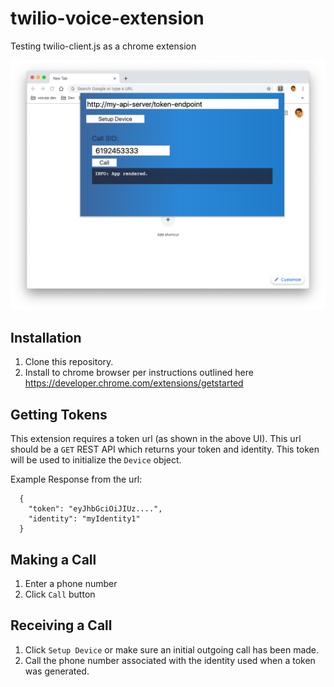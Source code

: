 # twilio-voice-extension

Testing twilio-client.js as a chrome extension

![Example UI](UI.png)

## Installation
1. Clone this repository.
2. Install to chrome browser per instructions outlined here https://developer.chrome.com/extensions/getstarted

## Getting Tokens
This extension requires a token url (as shown in the above UI). This url should be a `GET` REST API which returns your token and identity. This token will be used to initialize the `Device` object.

Example Response from the url:
```
  {
    "token": "eyJhbGciOiJIUz....",
    "identity": "myIdentity1"
  }
```

## Making a Call
1. Enter a phone number
2. Click `Call` button

## Receiving a Call
1. Click `Setup Device` or make sure an initial outgoing call has been made.
2. Call the phone number associated with the identity used when a token was generated.
